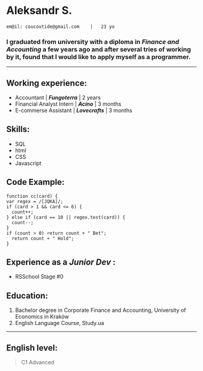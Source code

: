 # Aleksandr S.

    em@il: coucoutide@gmail.com    |   23 yo

### I graduated from university with a diploma in ***Finance and Accounting*** a few years ago and after several tries of working by it, found that I would like to apply myself as a programmer.
---
## Working experience:
* Accountant | ***Fungoterra*** | 2 years
* Financial Analyst Intern | ***Acino*** | 3 months
* E-commerse Assistant | ***Lovecrafts*** | 3 months

## Skills:
* SQL
* html
* CSS
* Javascript

## Code Example:
```
function cc(card) {
var regex = /[JQKA]/;
if (card > 1 && card <= 6) {
  count++;
} else if (card == 10 || regex.test(card)) {
  count--;
}
if (count > 0) return count + " Bet";
  return count + " Hold";
}
```
## Experience as a ***Junior Dev*** :
* RSSchool Stage #0

## Education:
1. Bachelor degree in Corporate Finance and Accounting, University of Economics in Kraków
2. English Language Course, Study.ua
---
## English level:
>C1 Advanced